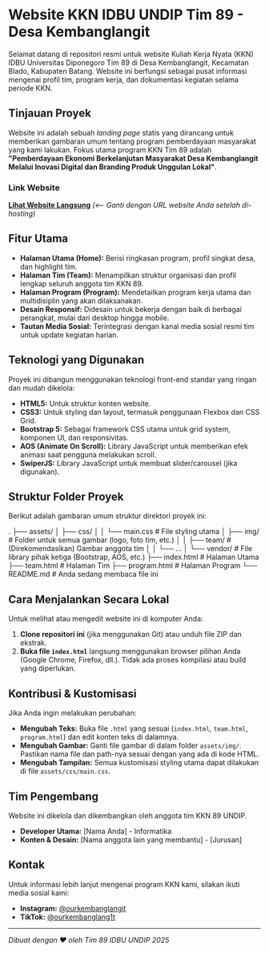 # Website KKN IDBU UNDIP Tim 89 - Desa Kembanglangit

Selamat datang di repositori resmi untuk website Kuliah Kerja Nyata (KKN) IDBU Universitas Diponegoro Tim 89 di Desa Kembanglangit, Kecamatan Blado, Kabupaten Batang. Website ini berfungsi sebagai pusat informasi mengenai profil tim, program kerja, dan dokumentasi kegiatan selama periode KKN.

## Tinjauan Proyek

Website ini adalah sebuah *landing page* statis yang dirancang untuk memberikan gambaran umum tentang program pemberdayaan masyarakat yang kami lakukan. Fokus utama program KKN Tim 89 adalah **"Pemberdayaan Ekonomi Berkelanjutan Masyarakat Desa Kembanglangit Melalui Inovasi Digital dan Branding Produk Unggulan Lokal"**.

### Link Website
**[Lihat Website Langsung](https://url-website-anda.com)**  *(<-- Ganti dengan URL website Anda setelah di-hosting)*

## Fitur Utama

- **Halaman Utama (Home):** Berisi ringkasan program, profil singkat desa, dan highlight tim.
- **Halaman Tim (Team):** Menampilkan struktur organisasi dan profil lengkap seluruh anggota tim KKN 89.
- **Halaman Program (Program):** Mendetailkan program kerja utama dan multidisiplin yang akan dilaksanakan.
- **Desain Responsif:** Didesain untuk bekerja dengan baik di berbagai perangkat, mulai dari desktop hingga mobile.
- **Tautan Media Sosial:** Terintegrasi dengan kanal media sosial resmi tim untuk update kegiatan harian.

## Teknologi yang Digunakan

Proyek ini dibangun menggunakan teknologi front-end standar yang ringan dan mudah dikelola:

- **HTML5:** Untuk struktur konten website.
- **CSS3:** Untuk styling dan layout, termasuk penggunaan Flexbox dan CSS Grid.
- **Bootstrap 5:** Sebagai framework CSS utama untuk grid system, komponen UI, dan responsivitas.
- **AOS (Animate On Scroll):** Library JavaScript untuk memberikan efek animasi saat pengguna melakukan scroll.
- **SwiperJS:** Library JavaScript untuk membuat slider/carousel (jika digunakan).

## Struktur Folder Proyek

Berikut adalah gambaran umum struktur direktori proyek ini:

.
├── assets/
│ ├── css/
│ │ └── main.css # File styling utama
│ ├── img/ # Folder untuk semua gambar (logo, foto tim, etc.)
│ │ ├── team/ # (Direkomendasikan) Gambar anggota tim
│ │ └── ...
│ └── vendor/ # File library pihak ketiga (Bootstrap, AOS, etc.)
├── index.html # Halaman Utama
├── team.html # Halaman Tim
├── program.html # Halaman Program
└── README.md # Anda sedang membaca file ini

## Cara Menjalankan Secara Lokal

Untuk melihat atau mengedit website ini di komputer Anda:

1.  **Clone repositori ini** (jika menggunakan Git) atau unduh file ZIP dan ekstrak.
2.  **Buka file `index.html`** langsung menggunakan browser pilihan Anda (Google Chrome, Firefox, dll.). Tidak ada proses kompilasi atau build yang diperlukan.

## Kontribusi & Kustomisasi

Jika Anda ingin melakukan perubahan:

- **Mengubah Teks:** Buka file `.html` yang sesuai (`index.html`, `team.html`, `program.html`) dan edit konten teks di dalamnya.
- **Mengubah Gambar:** Ganti file gambar di dalam folder `assets/img/`. Pastikan nama file dan path-nya sesuai dengan yang ada di kode HTML.
- **Mengubah Tampilan:** Semua kustomisasi styling utama dapat dilakukan di file `assets/css/main.css`.

## Tim Pengembang

Website ini dikelola dan dikembangkan oleh anggota tim KKN 89 UNDIP.

- **Developer Utama:** [Nama Anda] - Informatika
- **Konten & Desain:** [Nama anggota lain yang membantu] - [Jurusan]

## Kontak

Untuk informasi lebih lanjut mengenai program KKN kami, silakan ikuti media sosial kami:

- **Instagram:** [@ourkembanglangit](https://www.instagram.com/ourkembanglangit/)
- **TikTok:** [@ourkembanglang1t](https://www.tiktok.com/@ourkembanglang1t)

---
*Dibuat dengan ❤️ oleh Tim 89 IDBU UNDIP 2025*